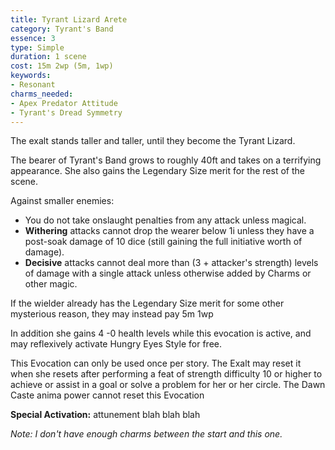 ```yaml
---
title: Tyrant Lizard Arete
category: Tyrant's Band
essence: 3
type: Simple
duration: 1 scene
cost: 15m 2wp (5m, 1wp)
keywords:
- Resonant
charms_needed:
- Apex Predator Attitude
- Tyrant's Dread Symmetry
---
```


The exalt stands taller and taller, until they become the Tyrant Lizard.

The bearer of Tyrant's Band grows to roughly 40ft and takes on a terrifying appearance.
She also gains the Legendary Size merit for the rest of the scene.

Against smaller enemies:

* You do not take onslaught penalties from any attack unless magical.
* **Withering** attacks cannot drop the wearer below 1i unless they have a post-soak damage of 10 dice (still gaining the full initiative worth of damage).
* **Decisive** attacks cannot deal more than (3 + attacker's strength) levels of damage with a single attack unless otherwise added by Charms or other magic.

If the wielder already has the Legendary Size merit for some other mysterious reason, they may instead pay 5m 1wp

In addition she gains 4 -0 health levels while this evocation is active, and may reflexively activate Hungry Eyes Style for free.

This Evocation can only be used once per story. The Exalt may reset it when she resets after performing a feat of strength difficulty 10 or higher to achieve or assist in a goal or solve a problem for her or her circle. The Dawn Caste anima power cannot reset this Evocation

**Special Activation:** attunement blah blah blah

*Note: I don't have enough charms between the start and this one.*
